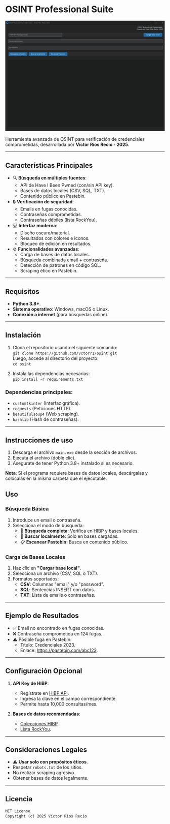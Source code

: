 # OSINT Professional Suite

![Interfaz Gráfica](dist/app.png)

Herramienta avanzada de OSINT para verificación de credenciales comprometidas, desarrollada por **Víctor Ríos Recio - 2025**.

---

## Características Principales

- 🔍 **Búsqueda en múltiples fuentes**:
  - API de Have I Been Pwned (con/sin API key).
  - Bases de datos locales (CSV, SQL, TXT).
  - Contenido público en Pastebin.
- 🔒 **Verificación de seguridad**:
  - Emails en fugas conocidas.
  - Contraseñas comprometidas.
  - Contraseñas débiles (lista RockYou).
- 💻 **Interfaz moderna**:
  - Diseño oscuro/material.
  - Resultados con colores e iconos.
  - Bloqueo de edición en resultados.
- ⚙️ **Funcionalidades avanzadas**:
  - Carga de bases de datos locales.
  - Búsqueda combinada email + contraseña.
  - Detección de patrones en código SQL.
  - Scraping ético en Pastebin.

---

## Requisitos

- **Python 3.8+**.
- **Sistema operativo**: Windows, macOS o Linux.
- **Conexión a internet** (para búsquedas online).

---

## Instalación

1. Clona el repositorio usando el siguiente comando:  
   `git clone https://github.com/vctorr1/osint.git`  
   Luego, accede al directorio del proyecto:  
   `cd osint`

2. Instala las dependencias necesarias:  
   `pip install -r requirements.txt`

### Dependencias principales:
- `customtkinter` (Interfaz gráfica).
- `requests` (Peticiones HTTP).
- `beautifulsoup4` (Web scraping).
- `hashlib` (Hash de contraseñas).

---

## Instrucciones de uso

1. Descarga el archivo `main.exe` desde la sección de archivos.
2. Ejecuta el archivo (doble clic).
3. Asegúrate de tener Python 3.8+ instalado si es necesario.

**Nota**: Si el programa requiere bases de datos locales, descárgalas y colócalas en la misma carpeta que el ejecutable.

## Uso



### Búsqueda Básica
1. Introduce un email o contraseña.
2. Selecciona el modo de búsqueda:
   - 🔎 **Búsqueda completa**: Verifica en HIBP y bases locales.
   - 💾 **Buscar localmente**: Solo en bases cargadas.
   - 📋 **Escanear Pastebin**: Busca en contenido público.

### Carga de Bases Locales
1. Haz clic en **"Cargar base local"**.
2. Selecciona un archivo (CSV, SQL o TXT).
3. Formatos soportados:
   - **CSV**: Columnas "email" y/o "password".
   - **SQL**: Sentencias INSERT con datos.
   - **TXT**: Lista de emails o contraseñas.

---

## Ejemplo de Resultados

- ✅ Email no encontrado en fugas conocidas.
- ❌ Contraseña comprometida en 124 fugas.
- ⚠️ Posible fuga en Pastebin:
  - Título: Credenciales 2023.
  - Enlace: https://pastebin.com/abc123.

---

## Configuración Opcional

1. **API Key de HIBP**:
   - Regístrate en [HIBP API](https://haveibeenpwned.com/API/Key).
   - Ingresa la clave en el campo correspondiente.
   - Permite hasta 10,000 consultas/mes.

2. **Bases de datos recomendadas**:
   - [Colecciones HIBP](https://haveibeenpwned.com/Passwords).
   - [Lista RockYou](https://github.com/brannondorsey/naive-hashcat).

---

## Consideraciones Legales

- ⚠️ **Usar solo con propósitos éticos**.
- Respetar `robots.txt` de los sitios.
- No realizar scraping agresivo.
- Obtener bases de datos legalmente.

---

## Licencia

```plaintext
MIT License
Copyright (c) 2025 Víctor Ríos Recio